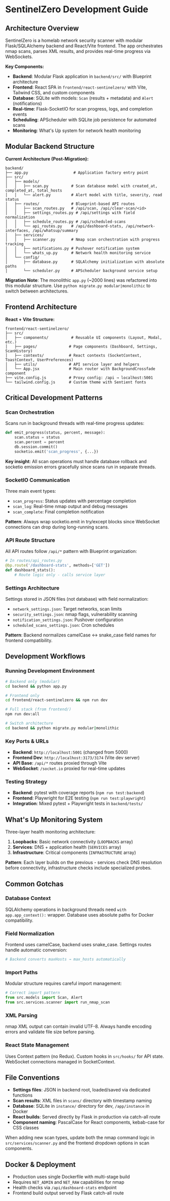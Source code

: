 # SentinelZero Development Guide

## Architecture Overview

SentinelZero is a homelab network security scanner with modular Flask/SQLAlchemy backend and React/Vite frontend. The app orchestrates nmap scans, parses XML results, and provides real-time progress via WebSockets.

**Key Components:**
- **Backend**: Modular Flask application in `backend/src/` with Blueprint architecture
- **Frontend**: React SPA in `frontend/react-sentinelzero/` with Vite, Tailwind CSS, and custom components  
- **Database**: SQLite with models: `Scan` (results + metadata) and `Alert` (notifications)
- **Real-time**: Flask-SocketIO for scan progress, logs, and completion events
- **Scheduling**: APScheduler with SQLite job persistence for automated scans
- **Monitoring**: What's Up system for network health monitoring

## Modular Backend Structure

**Current Architecture (Post-Migration):**
```
backend/
├── app.py                    # Application factory entry point
├── src/
│   ├── models/
│   │   ├── scan.py          # Scan database model with created_at, completed_at, total_hosts
│   │   └── alert.py         # Alert model with title, severity, read status
│   ├── routes/              # Blueprint-based API routes
│   │   ├── scan_routes.py   # /api/scan, /api/clear-scan/<id>
│   │   ├── settings_routes.py # /api/settings with field normalization
│   │   ├── schedule_routes.py # /api/scheduled-scans
│   │   └── api_routes.py    # /api/dashboard-stats, /api/network-interfaces, /api/whatsup/summary
│   ├── services/
│   │   ├── scanner.py       # Nmap scan orchestration with progress tracking
│   │   ├── notifications.py # Pushover notification system
│   │   └── whats_up.py      # Network health monitoring service
│   └── config/
│       ├── database.py      # SQLAlchemy initialization with absolute paths
│       └── scheduler.py     # APScheduler background service setup
```

**Migration Note**: The monolithic `app.py` (~2000 lines) was refactored into this modular structure. Use `python migrate.py modular|monolithic` to switch between architectures.

## Frontend Architecture

**React + Vite Structure:**
```
frontend/react-sentinelzero/
├── src/
│   ├── components/          # Reusable UI components (Layout, Modal, etc.)
│   ├── pages/              # Page components (Dashboard, Settings, ScanHistory)
│   ├── contexts/           # React contexts (SocketContext, ToastContext, UserPreferences)
│   ├── utils/              # API service layer and helpers
│   └── App.jsx             # Main router with BackgroundCrossfade component
├── vite.config.js          # Proxy config: /api → localhost:5001
└── tailwind.config.js      # Custom theme with Sentient fonts
```

## Critical Development Patterns

### Scan Orchestration
Scans run in background threads with real-time progress updates:
```python
def emit_progress(status, percent, message):
    scan.status = status
    scan.percent = percent
    db.session.commit()
    socketio.emit('scan_progress', {...})
```
**Key insight**: All scan operations must handle database rollback and socketio emission errors gracefully since scans run in separate threads.

### SocketIO Communication  
Three main event types:
- `scan_progress`: Status updates with percentage completion
- `scan_log`: Real-time nmap output and debug messages
- `scan_complete`: Final completion notification

**Pattern**: Always wrap socketio.emit in try/except blocks since WebSocket connections can drop during long-running scans.

### API Route Structure
All API routes follow `/api/*` pattern with Blueprint organization:
```python
# In routes/api_routes.py
@bp.route('/dashboard-stats', methods=['GET'])
def dashboard_stats():
    # Route logic only - calls service layer
```

### Settings Architecture
Settings stored in JSON files (not database) with field normalization:
- `network_settings.json`: Target networks, scan limits
- `security_settings.json`: nmap flags, vulnerability scanning  
- `notification_settings.json`: Pushover configuration
- `scheduled_scans_settings.json`: Cron schedules

**Pattern**: Backend normalizes camelCase ↔ snake_case field names for frontend compatibility.

## Development Workflows

### Running Development Environment
```bash
# Backend only (modular)
cd backend && python app.py

# Frontend only
cd frontend/react-sentinelzero && npm run dev

# Full stack (from frontend/)
npm run dev:all

# Switch architecture
cd backend && python migrate.py modular|monolithic
```

### Key Ports & URLs
- **Backend**: `http://localhost:5001` (changed from 5000)
- **Frontend Dev**: `http://localhost:3173/3174` (Vite dev server)  
- **API Base**: `/api/*` routes proxied through Vite
- **WebSocket**: `/socket.io` proxied for real-time updates

### Testing Strategy
- **Backend**: pytest with coverage reports (`npm run test:backend`)
- **Frontend**: Playwright for E2E testing (`npm run test:playwright`)
- **Integration**: Mixed pytest + Playwright tests in `backend/tests/`

## What's Up Monitoring System

Three-layer health monitoring architecture:
1. **Loopbacks**: Basic network connectivity (`LOOPBACKS` array)
2. **Services**: DNS + application health (`SERVICES` array)
3. **Infrastructure**: Critical components (`INFRASTRUCTURE` array)

**Pattern**: Each layer builds on the previous - services check DNS resolution before connectivity, infrastructure checks include specialized probes.

## Common Gotchas

### Database Context
SQLAlchemy operations in background threads need `with app.app_context():` wrapper. Database uses absolute paths for Docker compatibility.

### Field Normalization
Frontend uses camelCase, backend uses snake_case. Settings routes handle automatic conversion:
```python
# Backend converts maxHosts → max_hosts automatically
```

### Import Paths
Modular structure requires careful import management:
```python
# Correct import pattern
from src.models import Scan, Alert
from src.services.scanner import run_nmap_scan
```

### XML Parsing
nmap XML output can contain invalid UTF-8. Always handle encoding errors and validate file size before parsing.

### React State Management
Uses Context pattern (no Redux). Custom hooks in `src/hooks/` for API state. WebSocket connections managed in SocketContext.

## File Conventions

- **Settings files**: JSON in backend root, loaded/saved via dedicated functions
- **Scan results**: XML files in `scans/` directory with timestamp naming
- **Database**: SQLite in `instance/` directory for dev, `/app/instance` in Docker
- **React builds**: Served directly by Flask in production via catch-all route
- **Component naming**: PascalCase for React components, kebab-case for CSS classes

When adding new scan types, update both the nmap command logic in `src/services/scanner.py` and the frontend dropdown options in scan components.

## Docker & Deployment

- Production uses single Dockerfile with multi-stage build
- Requires `NET_ADMIN` and `NET_RAW` capabilities for nmap
- Health checks via `/api/dashboard-stats` endpoint
- Frontend build output served by Flask catch-all route
